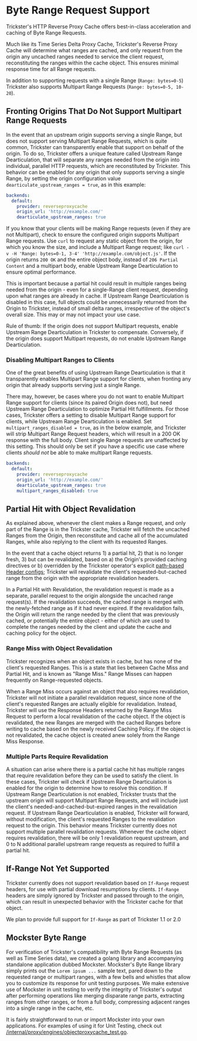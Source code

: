 # Byte Range Request Support

Trickster's HTTP Reverse Proxy Cache offers best-in-class acceleration and caching of Byte Range Requests.

Much like its Time Series Delta Proxy Cache, Trickster's Reverse Proxy Cache will determine what ranges are cached, and only request from the origin any uncached ranges needed to service the client request, reconstituting the ranges within the cache object. This ensures minimal response time for all Range requests.

In addition to supporting requests with a single Range (`Range: bytes=0-5`) Trickster also supports Multipart Range Requests (`Range: bytes=0-5, 10-20`).

## Fronting Origins That Do Not Support Multipart Range Requests

In the event that an upstream origin supports serving a single Range, but does not support serving Multipart Range Requests, which is quite common, Trickster can transparently enable that support on behalf of the origin. To do so, Trickster offers a unique feature called Upstream Range Dearticulation, that will separate any ranges needed from the origin into individual, parallel HTTP requests, which are reconstituted by Trickster. This behavior can be enabled for any origin that only supports serving a single Range, by setting the origin configuration value `dearticulate_upstream_ranges = true`, as in this example:

```yaml
backends:
  default:
    provider: reverseproxycache
    origin_url: 'http://example.com/'
    dearticulate_upstream_ranges: true
```

If you know that your clients will be making Range requests (even if they are not Multipart), check to ensure the configured origin supports Multipart Range requests. Use `curl` to request any static object from the origin, for which you know the size, and include a Multipart Range request; like `curl -v -H 'Range: bytes=0-1, 3-4' 'http://example.com/object.js'`. If the origin returns `200 OK` and the entire object body, instead of `206 Partial Content` and a multipart body, enable Upstream Range Dearticulation to ensure optimal performance.

This is important because a partial hit could result in multiple ranges being needed from the origin - even for a single-Range client request, depending upon what ranges are already in cache. If Upstream Range Dearticulation is disabled in this case, full objects could be unnecessarily returned from the Origin to Trickster, instead of small delta ranges, irrespective of the object's overall size. This may or may not impact your use case.

Rule of thumb: If the origin does not support Multipart requests, enable Upstream Range Dearticulation in Trickster to compensate. Conversely, if the origin does support Multipart requests, do not enable Upstream Range Dearticulation.

### Disabling Multipart Ranges to Clients

One of the great benefits of using Upstream Range Dearticulation is that it transparently enables Multipart Range support for clients, when fronting any origin that already supports serving just a single Range.

There may, however, be cases where you do not want to enable Multipart Range support for clients (since its paired Origin does not), but need Upstream Range Dearticulation to optimize Partial Hit fulfillments. For those cases, Trickster offers a setting to disable Multipart Range support for clients, while Upstream Range Dearticulation is enabled. Set `multipart_ranges_disabled = true`, as in the below example, and Trickster will strip Multipart Range Request headers, which will result in a 200 OK response with the full body. Client single Range requests are unaffected by this setting. This should only be set if you have a specific use case where clients _should not_ be able to make multipart Range requests.

```yaml
backends:
  default:
    provider: reverseproxycache
    origin_url: 'http://example.com/'
    dearticulate_upstream_ranges: true
    multipart_ranges_disabled: true
```

## Partial Hit with Object Revalidation

As explained above, whenever the client makes a Range request, and only part of the Range is in the Trickster cache, Trickster will fetch the uncached Ranges from the Origin, then reconstitute and cache all of the accumulated Ranges, while also replying to the client with its requested Ranges.

In the event that a cache object returns 1) a partial hit, 2) that is no longer fresh, 3) but can be revalidated, based on a) the Origin's provided caching directives or b) overridden by the Trickster operator's explicit [path-based Header configs](/docs/paths.md); Trickster will revalidate the client's requested-but-cached range from the origin with the appropriate revalidation headers.

In a Partial Hit with Revalidation, the revalidation request is made as a separate, parallel request to the origin alongside the uncached range request(s). If the revalidation succeeds, the cached range is merged with the newly-fetched range as if it had never expired. If the revalidation fails, the Origin will return the range needed by the client that was previously cached, or potentially the entire object - either of which are used to complete the ranges needed by the client and update the cache and caching policy for the object.

### Range Miss with Object Revalidation

Trickster recognizes when an object exists in cache, but has none of the client's requested Ranges. This is a state that lies between Cache Miss and Partial Hit, and is known as "Range Miss." Range Misses can happen frequently on Range-requested objects.

When a Range Miss occurs against an object that also requires revalidation, Trickster will not initiate a parallel revalidation request, since none of the client's requested Ranges are actually eligible for revalidation. Instead, Trickster will use the Response Headers returned by the Range Miss Request to perform a local revalidation of the cache object. If the object is revalidated, the new Ranges are merged with the cached Ranges before writing to cache based on the newly received Caching Policy. If the object is not revalidated, the cache object is created anew solely from the Range Miss Response.

### Multiple Parts Require Revalidation

A situation can arise where there is a partial cache hit has multiple ranges that require revalidation before they can be used to satisfy the client. In these cases, Trickster will check if Upstream Range Dearticulation is enabled for the origin to determine how to resolve this condition. If Upstream Range Dearticulation is not enabled, Trickster trusts that the upstream origin will support Multipart Range Requests, and will include just the client's needed-and-cached-but-expired ranges in the revalidation request. If Upstream Range Dearticulation is enabled, Trickster will forward, without modification, the client's requested Ranges to the revalidation request to the origin. This behavior means Trickster currently does not support multiple parallel revalidation requests. Whenever the cache object requires revalidation, there will be only 1 revalidation request upstream, and 0 to N additional parallel upstream range requests as required to fulfill a partial hit.

## If-Range Not Yet Supported

Trickster currently does not support revalidation based on `If-Range` request headers, for use with partial download resumptions by clients.  `If-Range` headers are simply ignored by Trickster and passed through to the origin, which can result in unexpected behavior with the Trickster cache for that object.

 We plan to provide full support for `If-Range` as part of Trickster 1.1 or 2.0

## Mockster Byte Range

For verification of Trickster's compatibility with Byte Range Requests (as well as Time Series data), we created a golang library and accompanying standalone application dubbed Mockster. Mockster's Byte Range library simply prints out the `Lorem ipsum ...` sample text, pared down to the requested range or multipart ranges, with a few bells and whistles that allow you to customize its response for unit testing purposes. We make extensive use of Mockster in unit testing to verify the integrity of Trickster's output after performing operations like merging disparate range parts, extracting ranges from other ranges, or from a full body, compressing adjacent ranges into a single range in the cache, etc.

It is fairly straightforward to run or import Mockster into your own applications. For examples of using it for Unit Testing, check out [/internal/proxy/engines/objectproxycache_test.go](https://github.com/tricksterproxy/trickster/blob/main/internal/proxy/engines/objectproxycache_test.go).
